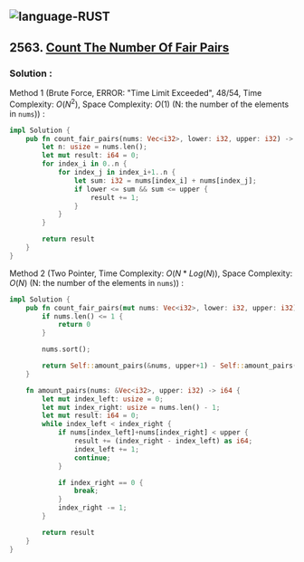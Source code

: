 ![language-RUST](https://img.shields.io/badge/RUST-8d4004?style=for-the-badge&logo=RUST)
---

## 2563. [Count The Number Of Fair Pairs](https://leetcode.com/problems/count-the-number-of-fair-pairs)

### Solution :

Method 1 (Brute Force, ERROR: "Time Limit Exceeded", 48/54, Time Complexity: $O(N^2)$, Space Complexity: $O(1)$ (N: the number of the elements in `nums`)) :
```rust
impl Solution {
    pub fn count_fair_pairs(nums: Vec<i32>, lower: i32, upper: i32) -> i64 {
        let n: usize = nums.len();
        let mut result: i64 = 0;
        for index_i in 0..n {
            for index_j in index_i+1..n {
                let sum: i32 = nums[index_i] + nums[index_j];
                if lower <= sum && sum <= upper {
                    result += 1;
                }
            }
        }

        return result
    }
}
```

Method 2 (Two Pointer, Time Complexity: $O(N*Log(N))$, Space Complexity: $O(N)$ (N: the number of the elements in `nums`)) :
```rust
impl Solution {
    pub fn count_fair_pairs(mut nums: Vec<i32>, lower: i32, upper: i32) -> i64 {
        if nums.len() <= 1 {
            return 0
        }

        nums.sort();

        return Self::amount_pairs(&nums, upper+1) - Self::amount_pairs(&nums, lower)
    }

    fn amount_pairs(nums: &Vec<i32>, upper: i32) -> i64 {
        let mut index_left: usize = 0;
        let mut index_right: usize = nums.len() - 1;
        let mut result: i64 = 0;
        while index_left < index_right {
            if nums[index_left]+nums[index_right] < upper {
                result += (index_right - index_left) as i64;
                index_left += 1;
                continue;
            }

            if index_right == 0 {
                break;
            }
            index_right -= 1;
        }

        return result
    }
}
```
